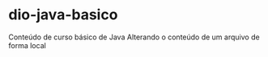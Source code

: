 # dio-java-basico
Conteúdo de curso básico de Java
Alterando o conteúdo de um arquivo de forma local